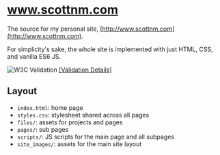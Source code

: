 # www.scottnm.com

The source for my personal site, [http://www.scottnm.com](http://www.scottnm.com).

For simplicity's sake, the whole site is implemented with just HTML, CSS, and vanilla ES6 JS.

![W3C Validation](https://img.shields.io/w3c-validation/html?targetUrl=https%3A%2F%2Fscottnm.com) [\[Validation Details\]](https://validator.w3.org/nu/?doc=https%3A%2F%2Fscottnm.com%2F)

## Layout

* `index.html`: home page
* `styles.css`: stylesheet shared across all pages
* `files/`: assets for projects and pages
* `pages/`: sub pages
* `scripts/`: JS scripts for the main page and all subpages
* `site_images/`: assets for the main site layout